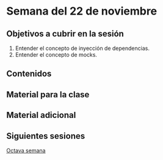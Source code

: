 # Semana del 22 de noviembre


## Objetivos a cubrir en la sesión

1. Entender el concepto de inyección de dependencias.
2. Entender el concepto de mocks.

## Contenidos

## Material para la clase


## Material adicional


## Siguientes sesiones

[Octava semana](semana-08.md)
